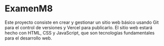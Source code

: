# ExamenM8

Este proyecto consiste en crear y gestionar un sitio web básico usando 
Git para el control de versiones y Vercel para publicarlo. 
El sitio web estará hecho con HTML, CSS y JavaScript, que son tecnologías 
fundamentales para el desarrollo web.



